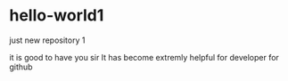 # hello-world1
just new repository 1


it is good to have you sir
It has become extremly helpful for developer for github
